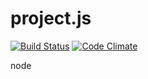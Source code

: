project.js
==========

[![Build Status](https://travis-ci.org/rx007/project.js.svg?branch=master&style=flat)](https://travis-ci.org/rx007/project.js)
[![Code Climate](https://codeclimate.com/github/rx007/project.js/badges/gpa.svg)](https://codeclimate.com/github/rx007/project.js)

node

